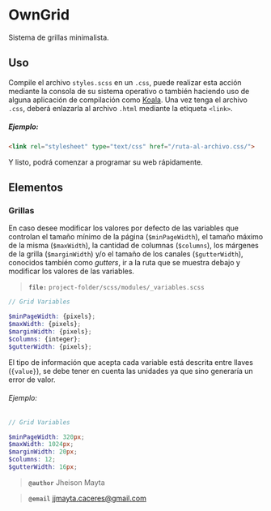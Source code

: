# OwnGrid
Sistema de grillas minimalista.

## Uso
Compile el archivo `styles.scss` en un `.css`, puede realizar esta acción mediante la consola de su sistema operativo o también haciendo uso de alguna aplicación de compilación como [Koala](http://koala-app.com/). Una vez tenga el archivo `.css`, deberá enlazarla al archivo `.html` mediante la etiqueta `<link>`.

##### Ejemplo:
```html
<link rel="stylesheet" type="text/css" href="/ruta-al-archivo.css/">
```
Y listo, podrá comenzar a programar su web rápidamente.


## Elementos
### Grillas

En caso desee modificar los valores por defecto de las variables que controlan el tamaño mínimo de la página (`$minPageWidth`), el tamaño máximo de la misma (`$maxWidth`), la cantidad de columnas (`$columns`), los márgenes de la grilla (`$marginWidth`) y/o el tamaño de los canales (`$gutterWidth`), conocidos también como *gutters*, ir a la ruta que se muestra debajo y modificar los valores de las variables.

> **`file:`** `project-folder/scss/modules/_variables.scss`

```scss
// Grid Variables

$minPageWidth: {pixels};
$maxWidth: {pixels};
$marginWidth: {pixels};
$columns: {integer};
$gutterWidth: {pixels};
```

El tipo de información que acepta cada variable está descrita entre llaves (`{value}`), se debe tener en cuenta las unidades ya que sino generaría un error de valor.


###### Ejemplo:

```scss
// Grid Variables

$minPageWidth: 320px;
$maxWidth: 1024px;
$marginWidth: 20px;
$columns: 12;
$gutterWidth: 16px;
```


>**`@author`** Jheison Mayta

>**`@email`** [jjmayta.caceres@gmail.com](mailto:jjmayta.caceres@gmail.com)
